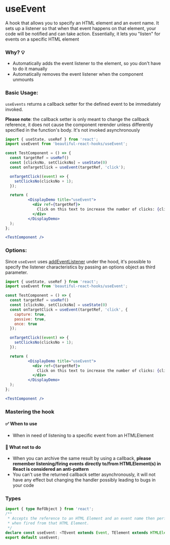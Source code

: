 # useEvent

A hook that allows you to specify an HTML element and an event name. It sets up a listener so that when that event happens on that element,
your code will be notified and can take action. Essentially, it lets you "listen" for events on a specific HTML element

### Why? 💡

- Automatically adds the event listener to the element, so you don't have to do it manually
- Automatically removes the event listener when the component unmounts

### Basic Usage:

`useEvents` returns a callback setter for the defined event to be immediately invoked.

**Please note**: the callback setter is only meant to change the callback reference, it does not cause the component rerender unless
differently specified in the function's body. It's not invoked asynchronously

```jsx harmony
import { useState, useRef } from 'react';
import useEvent from 'beautiful-react-hooks/useEvent';

const TestComponent = () => {
  const targetRef = useRef()
  const [clicksNo, setClicksNo] = useState(0)
  const onTargetClick = useEvent(targetRef, 'click');

  onTargetClick((event) => {
    setClicksNo(clicksNo + 1);
  });

  return (
          <DisplayDemo title="useEvent">
            <div ref={targetRef}>
              Click on this text to increase the number of clicks: {clicksNo}
            </div>
          </DisplayDemo>
  );
};

<TestComponent />
```

### Options:

Since `useEvent` uses [addEventListener](https://developer.mozilla.org/en-US/docs/Web/API/EventTarget/addEventListener)
under the hood, it's possible to specify the listener characteristics by passing an options object as third parameter.

```jsx harmony
import { useState, useRef } from 'react';
import useEvent from 'beautiful-react-hooks/useEvent';

const TestComponent = () => {
  const targetRef = useRef()
  const [clicksNo, setClicksNo] = useState(0)
  const onTargetClick = useEvent(targetRef, 'click', {
    capture: true,
    passive: true,
    once: true
  });

  onTargetClick((event) => {
    setClicksNo(clicksNo + 1);
  });

  return (
          <DisplayDemo title="useEvent">
            <div ref={targetRef}>
              Click on this text to increase the number of clicks: {clicksNo}
            </div>
          </DisplayDemo>
  );
};

<TestComponent />
```

### Mastering the hook

#### ✅ When to use

- When in need of listening to a specific event from an HTMLElement

#### 🛑 What not to do

- When you can archive the same result by using a callback, **please remember listening/firing events directly to/from HTMLElement(s) in
  React is considered an anti-pattern**
- You can't use the returned callback setter asynchronously, it will not have any effect but changing the handler possibly leading to bugs
  in your code

<!-- Types -->
### Types
    
```typescript static
import { type RefObject } from 'react';
/**
 * Accepts the reference to an HTML Element and an event name then performs the necessary operations to listen to the event
 * when fired from that HTML Element.
 */
declare const useEvent: <TEvent extends Event, TElement extends HTMLElement = HTMLElement>(ref: RefObject<TElement>, eventName: string, options?: AddEventListenerOptions) => import("./shared/types").CallbackSetter<TEvent>;
export default useEvent;

```
<!-- Types:end -->